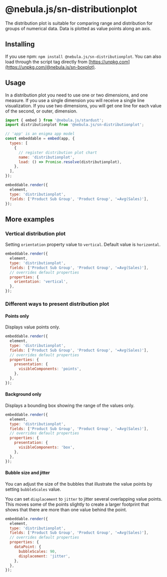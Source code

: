 # @nebula.js/sn-distributionplot

The distribution plot is suitable for comparing range and distribution for groups of numerical data. Data is plotted as value points along an axis.

## Installing

If you use npm: `npm install @nebula.js/sn-distributionplot`. You can also load through the script tag directly from [https://unpkg.com](https://unpkg.com/@nebula.js/sn-boxplot).

## Usage

In a distribution plot you need to use one or two dimensions, and one measure. If you use a single dimension you will receive a single line visualization. If you use two dimensions, you will get one line for each value of the second, or outer, dimension.

<!--![image info](./assets/sn-distributionplot-chart.png)-->

```js
import { embed } from '@nebula.js/stardust';
import distributionplot from '@nebula.js/sn-distributionplot';

// 'app' is an enigma app model
const embeddable = embed(app, {
  types: [
    {
      // register distribution plot chart
      name: 'distributionplot',
      load: () => Promise.resolve(distributionplot),
    },
  ],
});

embeddable.render({
  element,
  type: 'distributionplot',
  fields: ['Product Sub Group', 'Product Group', '=Avg(Sales)'],
});
```

## More examples

### Vertical distribution plot

Setting `orientation` property value to `vertical`. Default value is `horizontal`.

<!--![image info](./assets/sn-distributionplot-chart-vertical.png)-->

```js
embeddable.render({
  element,
  type: 'distributionplot',
  fields: ['Product Sub Group', 'Product Group', '=Avg(Sales)'],
  // overrides default properties
  properties: {
    orientation: 'vertical',
  },
});
```

### Different ways to present distribution plot

#### Points only

Displays value points only.

<!--![image info](./assets/sn-distributionplot-chart-only-points.png)-->

```js
embeddable.render({
  element,
  type: 'distributionplot',
  fields: ['Product Sub Group', 'Product Group', '=Avg(Sales)'],
  // overrides default properties
  properties: {
    presentation: {
      visibleComponents: 'points',
    },
  },
});
```

#### Background only

Displays a bounding box showing the range of the values only.

<!--![image info](./assets/sn-distributionplot-chart-only-bg.png)-->

```js
embeddable.render({
  element,
  type: 'distributionplot',
  fields: ['Product Sub Group', 'Product Group', '=Avg(Sales)'],
  // overrides default properties
  properties: {
    presentation: {
      visibleComponents: 'box',
    },
  },
});
```

#### Bubble size and jitter

You can adjust the size of the bubbles that illustrate the value points by setting `bubbleScales` value.

You can set `displacement` to `jitter` to jitter several overlapping value points. This moves some of the points slightly to create a larger footprint that shows that there are more than one value behind the point.

<!--![image info](./assets/sn-distributionplot-chart-size-jitter.png)-->

```js
embeddable.render({
  element,
  type: 'distributionplot',
  fields: ['Product Sub Group', 'Product Group', '=Avg(Sales)'],
  // overrides default properties
  properties: {
    dataPoint: {
      bubbleScales: 90,
      displacement: 'jitter',
    },
  },
});
```
